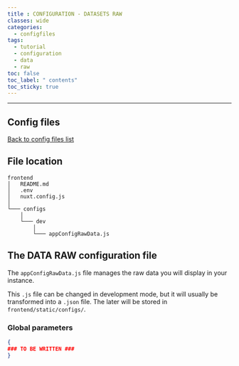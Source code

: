 ```yaml
---
title : CONFIGURATION - DATASETS RAW
classes: wide
categories:
  - configfiles
tags:
  - tutorial
  - configuration
  - data
  - raw
toc: false
toc_label: " contents"
toc_sticky: true
---
```


--------

## Config files

[Back to config files list]({{site.baseurl}}/configuration/config-configs)

## File location

```shell
frontend
│   README.md
│   .env
│   nuxt.config.js
│
└─── configs
    │
    └─── dev
        │
        └─── appConfigRawData.js

```

## The DATA RAW configuration file

The `appConfigRawData.js` file manages the raw data you will display in your instance.

This `.js` file can be changed in development mode, but it will usually be transformed into a `.json` file. The later will be stored in `frontend/static/configs/`.

### Global parameters

```json
{
### TO BE WRITTEN ###
}

```

